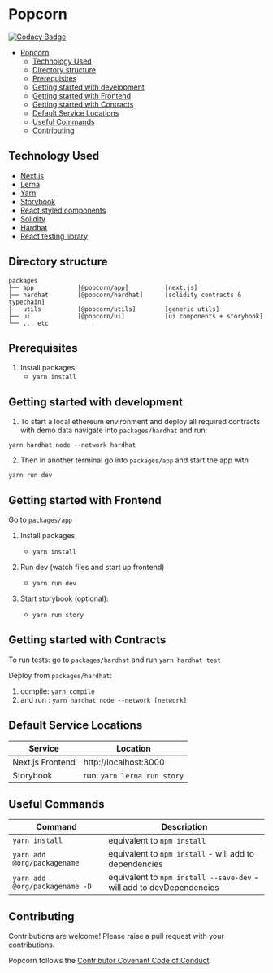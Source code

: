 # Popcorn

[![Codacy Badge](https://api.codacy.com/project/badge/Grade/8af04768693b48bb9c84120bfde78d92)](https://app.codacy.com/gh/popcorndao/workspace?utm_source=github.com&utm_medium=referral&utm_content=popcorndao/workspace&utm_campaign=Badge_Grade_Settings)

- [Popcorn](#popcorn)
  - [Technology Used](#technology-used)
  - [Directory structure](#directory-structure)
  - [Prerequisites](#prerequisites)
  - [Getting started with development](#getting-started-with-development)
  - [Getting started with Frontend](#getting-started-with-frontend)
  - [Getting started with Contracts](#getting-started-with-contracts)
  - [Default Service Locations](#default-service-locations)
  - [Useful Commands](#useful-commands)
  - [Contributing](#contributing)

## Technology Used

- [Next.js](https://nextjs.org/)
- [Lerna](https://lerna.js.org)
- [Yarn](https://yarnpkg.com)
- [Storybook](https://storybook.js.org/)
- [React styled components](https://styled-components.com)
- [Solidity](https://soliditylang.org)
- [Hardhat](https://hardhat.org)
- [React testing library](https://testing-library.com/docs/react-testing-library/intro/)

## Directory structure

```
packages
├── app            [@popcorn/app]          [next.js]
├── hardhat        [@popcorn/hardhat]      [solidity contracts & typechain]
├── utils          [@popcorn/utils]        [generic utils]
├── ui             [@popcorn/ui]           [ui components + storybook]
└── ... etc
```

## Prerequisites

1. Install packages:
   - `yarn install`

## Getting started with development

1. To start a local ethereum environment and deploy all required contracts with demo data navigate into `packages/hardhat` and run:

```
yarn hardhat node --network hardhat
```

2. Then in another terminal go into `packages/app` and start the app with

```
yarn run dev
```


## Getting started with Frontend

Go to `packages/app`
1. Install packages

   - `yarn install`

2. Run dev (watch files and start up frontend)

   - `yarn run dev`

3. Start storybook (optional):
   - `yarn run story`

## Getting started with Contracts

To run tests:
go to `packages/hardhat` and run
`yarn hardhat test`

Deploy from `packages/hardhat`:

1. compile: `yarn compile`
2. and run : `yarn hardhat node --network [network]`

## Default Service Locations

| Service          | Location                    |
| ---------------- | --------------------------- |
| Next.js Frontend | http://localhost:3000       |
| Storybook        | run: `yarn lerna run story` |

## Useful Commands

| Command                              | Description                                                          |
| ------------------------------------ | -------------------------------------------------------------------- |
| `yarn install`                       | equivalent to `npm install`                                          |
| `yarn add @org/packagename`          | equivalent to `npm install` - will add to dependencies               |
| `yarn add @org/packagename -D`       | equivalent to `npm install --save-dev` - will add to devDependencies |

## Contributing

Contributions are welcome! Please raise a pull request with your contributions.

Popcorn follows the [Contributor Covenant Code of Conduct](https://www.contributor-covenant.org/version/1/4/code-of-conduct).
